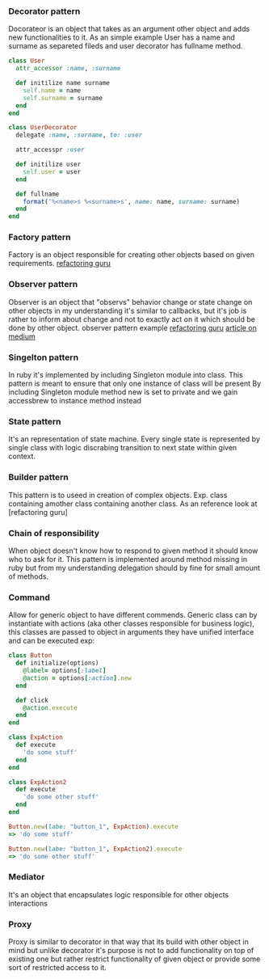 ### Decorator pattern
Docorateor is an object that takes as an argument other object and adds new functionalities to it.
As an simple example User has a name and surname as separeted fileds and user decorator has fullname method.
```ruby
class User
  attr_accessor :name, :surname

  def initilize name surname
    self.name = name
    self.surname = surname
  end
end

class UserDecorator
  delegate :name, :surname, to: :user

  attr_accesspr :user

  def initilize user
    self.user = user
  end

  def fullname
    format('%<name>s %<surname>s', name: name, surname: surname)
  end
end
```
### Factory pattern
Factory is an object responsible for creating other objects based on given
requirements.
[refactoring guru](https://refactoring.guru/design-patterns/factory-method/ruby/example)

### Observer pattern
Observer is an object that "observs" behavior change or state change on other objects in my understanding it's similar to callbacks, but it's job is rather to inform about change and not to exactly act on it which should be done by other object.
observer pattern example [refactoring guru](https://refactoring.guru/design-patterns/observer/ruby/example)
[article on medium](https://medium.com/@mitchocail/observer-pattern-in-ruby-e80ac3c1dac7)

### Singelton pattern
In ruby it's implemented by including Singleton module into class.
This pattern is meant to ensure that only one instance of class will be present
By including Singleton module method new is set to private and we gain accessbrew to instance method instead

### State pattern
It's an representation of state machine. Every single state is represented by single class with logic discrabing transition to next state within given context.

### Builder pattern
This pattern is to useed in creation of complex objects. Exp. class containing amother class containing another class. As an reference look at [refactoring guru]

### Chain of responsibility
When object doesn't know how to respond to given method it should know who to ask for it. This pattern is implemented around method missing in ruby but from my understanding delegation should by fine for small amount of methods.

### Command
Allow for generic object to have different commends. Generic class can by instantiate with actions (aka other classes responsible for business logic), this classes are passed to object in arguments they have unified interface and can be executed exp:
```ruby
class Button
  def initialize(options)
    @label= options[:label]
    @action = options[:action].new
  end

  def click
    @action.execute
  end
end

class ExpAction
  def execute
    'do some stuff'
  end
end

class ExpAction2
  def execute
    'do some other stuff'
  end
end

Button.new(labe: "button_1", ExpAction).execute
=> 'do some stuff'

Button.new(labe: "button_1", ExpAction2).execute
=> 'do some other stuff'

```
### Mediator
It's an object that encapsulates logic responsible for other objects interactions

### Proxy
Proxy is similar to decorator in that way that its build with other object in mind but unlike decorator it's purpose is not to add functionality on top of existing one but rather restrict functionality of given object or provide some sort of restricted access to it.
